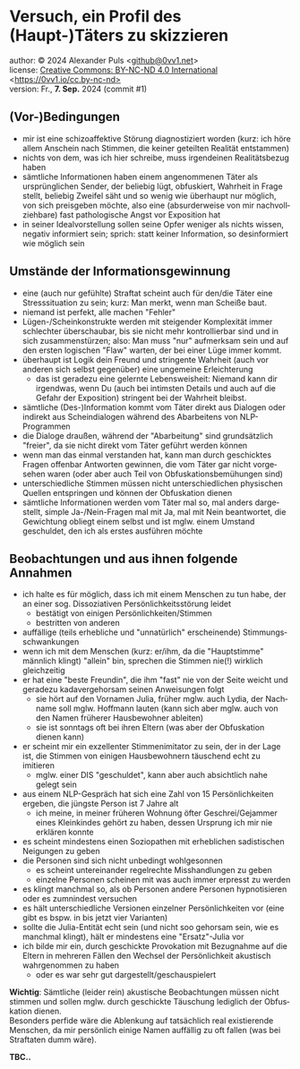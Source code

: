 # Versuch, ein Profil des (Haupt-)Täters zu skizzieren

author:  &copy;&puncsp;2024 Alexander Puls
         &lt;github@0vv1.net&gt;  
license: [Creative Commons: BY-NC-ND 4.0 International](https://creativecommons.org/licenses/by-nc-nd/4.0/legalcode)
         &lt;https://0vv1.io/cc.by-nc-nd>  
version: Fr., **7. Sep.** 2024 (commit #1)  
  
## (Vor-)Bedingungen

* mir ist eine schizo&shy;affektive Störung diagnos&shy;tiziert worden
  (kurz: ich höre allem Anschein nach Stimmen, die keiner geteilten
  Realität entstammen)
* nichts von dem, was ich hier schreibe, muss irgend&shy;einen
  Reali&shy;täts&shy;bezug haben
* sämt&shy;liche Infor&shy;mationen haben einem ange&shy;nommenen Täter
  als ursprüng&shy;lichen Sender, der beliebig lügt, obfuskiert,
  Wahrheit in Frage stellt, beliebig Zweifel säht und so wenig wie
  über&shy;haupt nur möglich, von sich preis&shy;geben möchte, also eine
  (absurder&shy;weise von mir nach&shy;voll&shy;zieh&shy;bare) fast
  patho&shy;logische Angst vor Expo&shy;sition hat
* in seiner Ideal&shy;vor&shy;stellung sollen seine Opfer weniger als
  nichts wissen, negativ infor&shy;miert sein; sprich: statt keiner
  Infor&shy;mation, so desin&shy;formiert wie möglich sein

## Umstände der Informationsgewinnung

* eine (auch nur gefühlte) Straf&shy;tat scheint auch für den/die Täter
  eine Stress&shy;situa&shy;tion zu sein; kurz: Man merkt, wenn man
  Scheiße baut.
* niemand ist perfekt, alle machen "Fehler"
* Lügen-/<wbr>Schein&shy;kons&shy;trukte werden mit steigender
  Komp&shy;lexi&shy;tät immer schlechter über&shy;schau&shy;bar, bis sie
  nicht mehr kontrol&shy;lier&shy;bar sind und in sich
  zusammen&shy;stürzen; also:
  Man muss "nur" auf&shy;merk&shy;sam sein und auf den ersten logischen
  "Flaw" warten, der bei einer Lüge immer kommt.
* überhaupt ist Logik dein Freund und stringente Wahrheit (auch vor
  anderen sich selbst gegen&shy;über) eine unge&shy;meine
  Erleich&shy;terung
  * das ist geradezu eine gelernte Lebens&shy;weisheit: Niemand kann dir
    irgend&shy;was, wenn Du (auch bei intimsten Details und auch auf die
	Gefahr der Expo&shy;sition) stringent bei der Wahr&shy;heit bleibst.
* sämtliche (Des-)Information kommt vom Täter direkt aus Dialogen oder
  indirekt aus Schein&shy;dialogen während des Abar&shy;beitens von
  NLP-Programmen
* die Dialoge draußen, während der "Abar&shy;bei&shy;tung" sind
  grund&shy;sätz&shy;lich "freier", da sie nicht direkt vom Täter
  geführt werden können
* wenn man das einmal verstanden hat, kann man durch geschicktes Fragen
  offenbar Antworten gewinnen, die vom Täter gar nicht vorge&shy;sehen
  waren (oder aber auch Teil von Obfus&shy;kations&shy;bemü&shy;hungen
  sind)
* unter&shy;schied&shy;liche Stimmen müssen nicht
  unter&shy;schied&shy;lichen physischen Quellen ent&shy;springen und
  können der Obfus&shy;kation dienen
* sämtliche Infor&shy;mationen werden vom Täter mal so, mal anders
  darge&shy;stellt, simple Ja-/<wbr>Nein-Fragen mal mit Ja, mal mit Nein
  beant&shy;wortet, die Gewich&shy;tung obliegt einem selbst und ist
  mglw. einem Umstand geschuldet, den ich als erstes ausführen möchte
  
## Beobachtungen und aus ihnen folgende Annahmen

* ich halte es für möglich, dass ich mit einem Menschen zu tun habe,
  der an einer sog. Disso&shy;zia&shy;tiven
  Persön&shy;lich&shy;keits&shy;störung leidet
  * bestä&shy;tigt von einigen Persön&shy;lich&shy;keiten/<wbr>Stimmen
  * bestritten von anderen
* auf&shy;fällige (teils erheb&shy;liche und "unna&shy;türlich"
  erschei&shy;nende) Stimmungs&shy;schwan&shy;kungen
* wenn ich mit dem Menschen (kurz: er/ihm, da die "Hauptstimme" männlich
  klingt) "allein" bin, sprechen die Stimmen nie(!) wirklich
  gleichzeitig
* er hat eine "beste Freundin", die ihm "fast" nie von der Seite weicht
  und geradezu kadaver&shy;gehorsam seinen Anwei&shy;sungen folgt
  * sie hört auf den Vor&shy;namen Julia, früher mglw. auch Lydia,
    der Nach&shy;name soll mglw. Hoffmann lauten (kann sich aber mglw.
	auch von den Namen früherer Haus&shy;bewohner ab&shy;lei&shy;ten)
  * sie ist sonntags oft bei ihren Eltern (was aber der Obfus&shy;kation
    dienen kann)
* er scheint mir ein exzel&shy;lenter Stimmen&shy;imitator zu sein,
  der in der Lage ist, die Stimmen von einigen Hausbe&shy;wohnern
  täuschend echt zu imitieren
  * mglw. einer DIS "geschuldet", kann aber auch absichtlich nahe gelegt
    sein
* aus einem NLP-Gespräch hat sich eine Zahl von 15
  Persön&shy;lich&shy;keiten ergeben, die jüngste Person ist 7 Jahre alt
  * ich meine, in meiner früheren Wohnung öfter Geschrei/Gejammer eines
    Kleinkindes gehört zu haben, dessen Ursprung ich mir nie erklären
	konnte
* es scheint mindestens einen Sozio&shy;pathen mit erheb&shy;lichen
  sadis&shy;tischen Neigungen zu geben
* die Personen sind sich nicht unbe&shy;dingt wohl&shy;gesonnen
  * es scheint unter&shy;einander regel&shy;rechte
    Miss&shy;hand&shy;lungen zu geben
  * einzelne Personen scheinen mit was auch immer erpresst zu werden
* es klingt manchmal so, als ob Personen andere Personen
  hypno&shy;tisieren oder es zumnindest versuchen
* es hält unter&shy;schied&shy;liche Versionen einzelner
  Persön&shy;lich&shy;keiten vor (eine gibt es bspw. in bis jetzt vier
  Varianten)
* sollte die Julia-Entität echt sein (und nicht soo gehorsam sein, wie
  es manchmal klingt), hält er mindestens eine "Ersatz"-Julia vor
* ich bilde mir ein, durch geschickte Provo&shy;kation mit
  Bezug&shy;nahme auf die Eltern in mehreren Fällen den Wechsel der
  Persön&shy;lich&shy;keit akus&shy;tisch wahr&shy;genommen zu haben
  * oder es war sehr gut darge&shy;stellt/<wbr>geschau&shy;spielert

**Wichtig**: Sämt&shy;liche (leider rein) akus&shy;tische
Beob&shy;ach&shy;tungen müssen nicht stimmen und sollen mglw. durch
geschickte Täuschung ledig&shy;lich der Obfus&shy;kation dienen.  
Beson&shy;ders perfide wäre die Ablen&shy;kung auf tat&shy;säch&shy;lich
real exis&shy;tierende Menschen, da mir persön&shy;lich einige Namen
auffällig zu oft fallen (was bei Straftaten dumm wäre).  
  
**TBC..**

